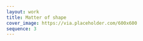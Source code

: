```yaml
---
layout: work
title: Matter of shape
cover_image: https://via.placeholder.com/600x600
sequence: 3
---
```


